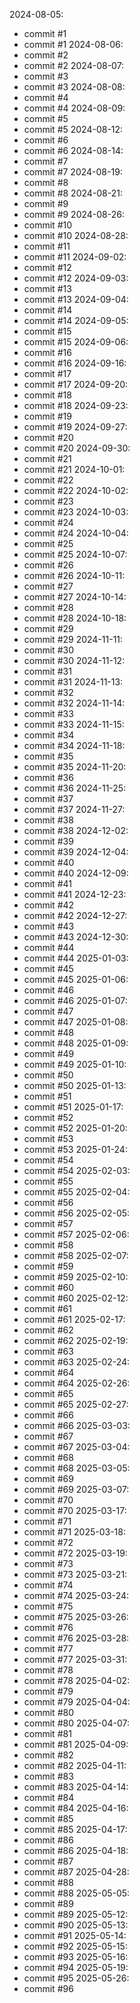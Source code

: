 
2024-08-05:
- commit #1
- commit #1
2024-08-06:
- commit #2
- commit #2
2024-08-07:
- commit #3
- commit #3
2024-08-08:
- commit #4
- commit #4
2024-08-09:
- commit #5
- commit #5
2024-08-12:
- commit #6
- commit #6
2024-08-14:
- commit #7
- commit #7
2024-08-19:
- commit #8
- commit #8
2024-08-21:
- commit #9
- commit #9
2024-08-26:
- commit #10
- commit #10
2024-08-28:
- commit #11
- commit #11
2024-09-02:
- commit #12
- commit #12
2024-09-03:
- commit #13
- commit #13
2024-09-04:
- commit #14
- commit #14
2024-09-05:
- commit #15
- commit #15
2024-09-06:
- commit #16
- commit #16
2024-09-16:
- commit #17
- commit #17
2024-09-20:
- commit #18
- commit #18
2024-09-23:
- commit #19
- commit #19
2024-09-27:
- commit #20
- commit #20
2024-09-30:
- commit #21
- commit #21
2024-10-01:
- commit #22
- commit #22
2024-10-02:
- commit #23
- commit #23
2024-10-03:
- commit #24
- commit #24
2024-10-04:
- commit #25
- commit #25
2024-10-07:
- commit #26
- commit #26
2024-10-11:
- commit #27
- commit #27
2024-10-14:
- commit #28
- commit #28
2024-10-18:
- commit #29
- commit #29
2024-11-11:
- commit #30
- commit #30
2024-11-12:
- commit #31
- commit #31
2024-11-13:
- commit #32
- commit #32
2024-11-14:
- commit #33
- commit #33
2024-11-15:
- commit #34
- commit #34
2024-11-18:
- commit #35
- commit #35
2024-11-20:
- commit #36
- commit #36
2024-11-25:
- commit #37
- commit #37
2024-11-27:
- commit #38
- commit #38
2024-12-02:
- commit #39
- commit #39
2024-12-04:
- commit #40
- commit #40
2024-12-09:
- commit #41
- commit #41
2024-12-23:
- commit #42
- commit #42
2024-12-27:
- commit #43
- commit #43
2024-12-30:
- commit #44
- commit #44
2025-01-03:
- commit #45
- commit #45
2025-01-06:
- commit #46
- commit #46
2025-01-07:
- commit #47
- commit #47
2025-01-08:
- commit #48
- commit #48
2025-01-09:
- commit #49
- commit #49
2025-01-10:
- commit #50
- commit #50
2025-01-13:
- commit #51
- commit #51
2025-01-17:
- commit #52
- commit #52
2025-01-20:
- commit #53
- commit #53
2025-01-24:
- commit #54
- commit #54
2025-02-03:
- commit #55
- commit #55
2025-02-04:
- commit #56
- commit #56
2025-02-05:
- commit #57
- commit #57
2025-02-06:
- commit #58
- commit #58
2025-02-07:
- commit #59
- commit #59
2025-02-10:
- commit #60
- commit #60
2025-02-12:
- commit #61
- commit #61
2025-02-17:
- commit #62
- commit #62
2025-02-19:
- commit #63
- commit #63
2025-02-24:
- commit #64
- commit #64
2025-02-26:
- commit #65
- commit #65
2025-02-27:
- commit #66
- commit #66
2025-03-03:
- commit #67
- commit #67
2025-03-04:
- commit #68
- commit #68
2025-03-05:
- commit #69
- commit #69
2025-03-07:
- commit #70
- commit #70
2025-03-17:
- commit #71
- commit #71
2025-03-18:
- commit #72
- commit #72
2025-03-19:
- commit #73
- commit #73
2025-03-21:
- commit #74
- commit #74
2025-03-24:
- commit #75
- commit #75
2025-03-26:
- commit #76
- commit #76
2025-03-28:
- commit #77
- commit #77
2025-03-31:
- commit #78
- commit #78
2025-04-02:
- commit #79
- commit #79
2025-04-04:
- commit #80
- commit #80
2025-04-07:
- commit #81
- commit #81
2025-04-09:
- commit #82
- commit #82
2025-04-11:
- commit #83
- commit #83
2025-04-14:
- commit #84
- commit #84
2025-04-16:
- commit #85
- commit #85
2025-04-17:
- commit #86
- commit #86
2025-04-18:
- commit #87
- commit #87
2025-04-28:
- commit #88
- commit #88
2025-05-05:
- commit #89
- commit #89
2025-05-12:
- commit #90
2025-05-13:
- commit #91
2025-05-14:
- commit #92
2025-05-15:
- commit #93
2025-05-16:
- commit #94
2025-05-19:
- commit #95
2025-05-26:
- commit #96
